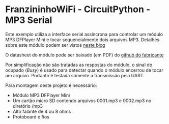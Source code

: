 # FranzininhoWiFi - CircuitPython - MP3 Serial
Este exemplo utiliza a interface serial assíncrona para controlar um módulo MP3
DFPlayer Mini e tocar sequencialmente dois arquivos MP3. Detalhes sobre este módulo 
podem ser vistos [neste blog](http://dqsoft.blogspot.com/2018/09/modulo-mp3-dfplayer-mini.html)

O datasheet do módulo pode ser baixado (em PDF) do 
[github do fabricante](https://github.com/DFRobot/DFRobotDFPlayerMini/blob/master/doc/FN-M16P%2BEmbedded%2BMP3%2BAudio%2BModule%2BDatasheet.pdf)

Por simplificação não são tratadas as respostas do módulo, o sinal de ocupado
(*Busy*) é usado para detectar quando o módulo encerrou de tocar um arquivo. 
Portanto é testada somente a transmissão pela UART.

Para montagem deste projeto é necessário:

* Módulo MP3 DFPlayer Mini
* Um cartão micro SD contendo arquivos 0001.mp3 e 0002.mp3 no diretório /mp3
* Alto falante de 4 ou 8 ohms
* Protoboard e fios

